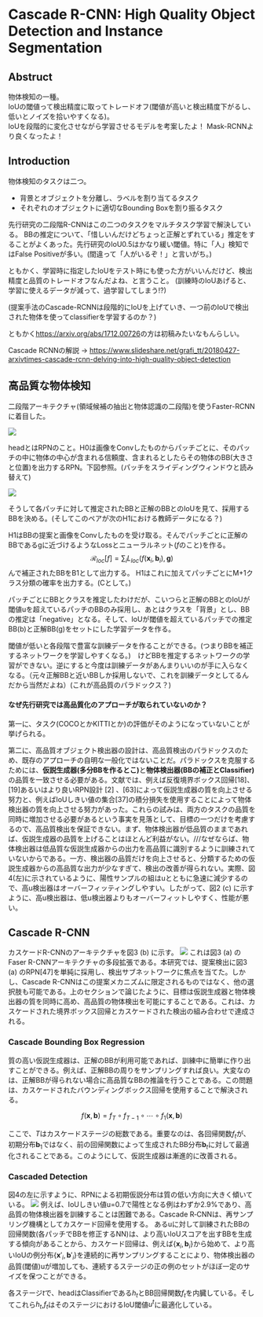 # Cascade R-CNN: High Quality Object Detection and Instance Segmentation

## Abstruct
物体検知の一種。<br>
IoUの閾値って検出精度に取ってトレードオフ(閾値が高いと検出精度下がるし、低いとノイズを拾いやすくなる)。<br>
IoUを段階的に変化させながら学習させるモデルを考案したよ！
Mask-RCNNより良くなったよ！

## Introduction
物体検知のタスクは二つ。
- 背景とオブジェクトを分離し、ラベルを割り当てるタスク
- それぞれのオブジェクトに適切なBounding Boxを割り振るタスク

先行研究の二段階R-CNNはこの二つのタスクをマルチタスク学習で解決している。
BBの推定について、「惜しいんだけどちょっと正解とずれている」推定をすることがよくあった。先行研究のIoU0.5はかなり緩い閾値。特に「人」検知ではFalse Positiveが多い。(間違って「人がいるぞ！」と言いがち。)

<!-- 「検出結果の品質」をground truthとのIoUと定義し、「検出器の品質」をIoUの閾値と定義する。 -->

ともかく、学習時に指定したIoUをテスト時にも使った方がいいんだけど、検出精度と品質のトレードオフなんだよね、と言うこと。
(訓練時のIoUあげると、学習に使えるデータが減って、過学習してしまう!?)

(提案手法のCascade-RCNNは段階的にIoUを上げていき、一つ前のIoUで検出された物体を使ってclassifierを学習するのか？)

ともかく<href>https://arxiv.org/abs/1712.00726</href>の方は初稿みたいなもんらしい。


Cascade RCNNの解説
→ <href>https://www.slideshare.net/grafi_tt/20180427-arxivtimes-cascade-rcnn-delving-into-high-quality-object-detection</href>

## 高品質な物体検知

二段階アーキテクチャ(領域候補の抽出と物体認識の二段階)を使うFaster-RCNNに着目した。

<img src='https://cdn-ak.f.st-hatena.com/images/fotolife/l/lib-arts/20191024/20191024215318.png'>


headとはRPNのこと。H0は画像をConvしたものからパッチごとに、そのパッチの中に物体の中心が含まれる信頼度、含まれるとしたらその物体のBB(大きさと位置)を出力するRPN。下図参照。(パッチをスライディングウィンドウと読み替えて)

<img src="https://drive.google.com/uc?export=view&id=1qFq6cmhp6Z-7KnRIOAszLl1IMJxS7dnA">

<!-- <img src='https://drive.google.com/file/d/1qFq6cmhp6Z-7KnRIOAszLl1IMJxS7dnA/view?usp=sharing'> -->


そうして各パッチに対して推定されたBBと正解のBBとのIoUを見て、採用するBBを決める。(そしてこのペアが次のH1における教師データになる？)

H1はBBの提案と画像をConvしたものを受け取る。そんでパッチごとに正解のBBであるgに近づけるようなLossとニューラルネット($f$のこと)を作る。
$$\mathcal{R}_{loc}[f]=\sum_iL_{loc}(f(\mathbf{x}_i,\mathbf{b}_i),\mathbf{g})$$
んで補正されたBBをB1として出力する。
H1はこれに加えてパッチごとにM+1クラス分類の確率を出力する。(Cとして。)

パッチごとにBBとクラスを推定したわけだが、こいつらと正解のBBとのIoUが閾値uを超えているパッチのBBのみ採用し、あとはクラスを「背景」とし、BBの推定は「negative」となる。そして、IoUが閾値を超えているパッチでの推定BB(b)と正解BB(g)をセットにした学習データを作る。

閾値が低いと各段階で豊富な訓練データを作ることができる。(つまりBBを補正するネットワークを学習しやすくなる。)　けどBBを推定するネットワークの学習ができない。逆にすると今度は訓練データがあんまりいいのが手に入らなくなる。（元々正解BBと近いBBしか採用しないで、これを訓練データとしてるんだから当然だよね）(これが高品質のパラドックス？)

#### なぜ先行研究では高品質化のアプローチが取られていないのか？

第一に、タスク(COCOとかKITTIとか)の評価がそのようになっていないことが挙げられる。

第二に、高品質オブジェクト検出器の設計は、高品質検出のパラドックスのため、既存のアプローチの自明な一般化ではないことだ。パラドックスを克服するためには、<strong>仮説生成器(多分BBを作るとこ)</strong>と<strong>物体検出器(BBの補正とClassifier)</strong>の品質を一致させる必要がある。文献では、例えば反復境界ボックス回帰[18]、[19]あるいはより良いRPN設計 [2] 、[63]によって仮説生成器の質を向上させる努力と、例えばIoUしきい値の集合[37]の積分損失を使用することによって物体検出器の質を向上させる努力があった。これらの試みは、両方のタスクの品質を同時に増加させる必要があるという事実を見落として、目標の一つだけを考慮するので、高品質検出を保証できない。まず、物体検出器が低品質のままであれば、仮説生成器の品質を上げることはほとんど利益がない。///なぜならば、物体検出器は低品質な仮説生成器からの出力を高品質に識別するように訓練されていないからである。一方、検出器の品質だけを向上させると、分類するための仮説生成器からの高品質な出力が少なすぎて、検出の改善が得られない。実際、図4(左)に示されているように、陽性サンプルの組はuとともに急速に減少するので、高u検出器はオーバーフィッティングしやすい。したがって、図2 (c) に示すように、高u検出器は、低u検出器よりもオーバーフィットしやすく、性能が悪い。

## Cascade R-CNN
カスケードR-CNNのアーキテクチャを図3 (b) に示す。
<img src='https://cdn-ak.f.st-hatena.com/images/fotolife/l/lib-arts/20191024/20191024215318.png'>
これは図3 (a) のFaser R-CNNアーキテクチャの多段拡張である。本研究では、提案検出に図3 (a) のRPN[47]を単純に採用し、検出サブネットワークに焦点を当てた。しかし、Cascade R-CNNはこの提案メカニズムに限定されるものではなく、他の選択肢も可能である。上のセクションで論じたように、目標は仮説生成器と物体検出器の質を同時に高め、高品質の物体検出を可能にすることである。これは、カスケードされた境界ボックス回帰とカスケードされた検出の組み合わせで達成される。

### Cascade Bounding Box Regression
質の高い仮説生成器は、正解のBBが利用可能であれば、訓練中に簡単に作り出すことができる。例えば、正解BBの周りをサンプリングすれば良い。大変なのは、正解BBが得られない場合に高品質なBBの推論を行うことである。この問題は、カスケードされたバウンディングボックス回帰を使用することで解決される。

$$f(\mathbf{x},\mathbf{b})=f_T\circ f_{T-1}\circ\cdots\circ f_1(\mathbf{x},\mathbf{b})$$

ここで、$T$はカスケードステージの総数である。重要なのは、各回帰関数$f_t$が、初期分布$\mathbf{b}_1$ではなく、前の回帰関数によって生成されたBB分布$\mathbf{b}_t$に対して最適化されることである。このようにして、仮説生成器は漸進的に改善される。

### Cascaded Detection

図4の左に示すように、RPNによる初期仮説分布は質の低い方向に大きく傾いている。
<img src='https://cdn-ak.f.st-hatena.com/images/fotolife/l/lib-arts/20191024/20191024231145.png'>
例えば、IoUしきい値u=0.7で陽性となる例はわずか2.9%であり、高品質の物体検出器を訓練することは困難である。Cascade R‐CNNは、再サンプリング機構としてカスケード回帰を使用する。
あるuに対して訓練されたBBの回帰関数(各パッチでBBを修正するNN)は、より高いIoUスコアを出すBBを生成する傾向があることから、カスケード回帰は、例えば{$\mathbf{x}_i,\mathbf{b}_i$}から始めて、より高いIoUの例分布{$\mathbf{x}'_i,\mathbf{b}'_i$}を連続的に再サンプリングすることにより、物体検出器の品質(閾値)uが増加しても、連続するステージの正の例のセットがほぼ一定のサイズを保つことができる。

各ステージ$t$で、headはClassifierである$h_t$とBB回帰関数$f_t$を内臓している。そしてこれら$h_t$,$f_t$はそのステージにおけるIoU閾値$u^t$に最適化している。